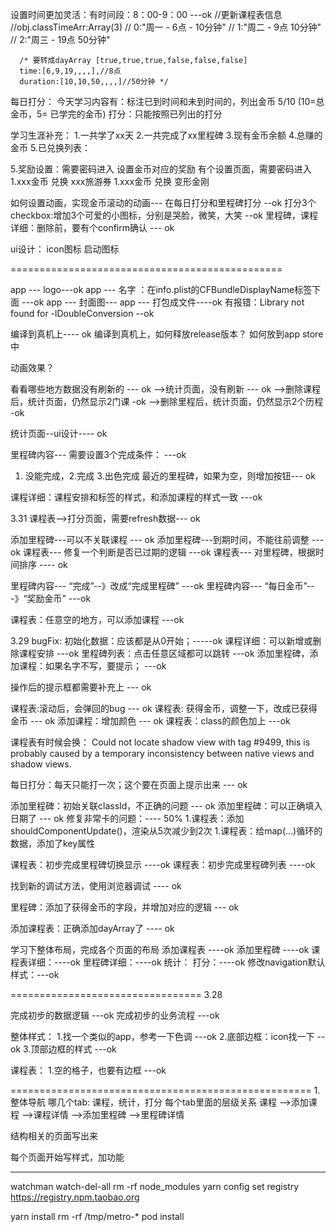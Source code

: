 







设置时间更加灵活：有时间段：8：00-9：00   ---ok
      //更新课程表信息
      //obj.classTimeArr:Array(3)
      // 0:"周一 - 6点 - 10分钟"
      // 1:"周二 - 9点 10分钟"
      // 2:"周三 - 19点 50分钟"

      /* 要转成dayArray [true,true,true,false,false,false]
      time:[6,9,19,,,,],//8点
      duration:[10,10,50,,,,]//50分钟 */

每日打分：
今天学习内容有：标注已到时间和未到时间的，列出金币 5/10  (10=总金币，5= 已学完的金币)
打分：只能按照已列出的打分



学习生涯补充：
1.一共学了xx天
2.一共完成了xx里程碑
3.现有金币余额
4.总赚的金币
5.已兑换列表：



5.奖励设置：需要密码进入
设置金币对应的奖励
有个设置页面，需要密码进入
1.xxx金币  兑换 xxx旅游券
1.xxx金币  兑换 变形金刚



如何设置动画，实现金币滚动的动画--- 在每日打分和里程碑打分  --ok
打分3个checkbox:增加3个可爱的小图标，分别是哭脸，微笑，大笑   --ok
里程碑，课程详细：删除前，要有个confirm确认  --- ok


ui设计：
icon图标
启动图标



===============================================


app --- logo---ok
app --- 名字 ：在info.plist的CFBundleDisplayName标签下面 ---ok
app --- 封面图---
app --- 打包成文件----ok
有报错：Library not found for -lDoubleConversion --ok

编译到真机上---- ok
编译到真机上，如何释放release版本？
如何放到app store中

动画效果？


看看哪些地方数据没有刷新的 --- ok
-->统计页面，没有刷新  --- ok
-->删除课程后，统计页面，仍然显示2门课  -ok
-->删除里程后，统计页面，仍然显示2个历程  -ok


统计页面--ui设计----  ok


里程碑内容--- 需要设置3个完成条件： ---ok 
1. 没能完成，2.完成 3.出色完成
最近的里程碑，如果为空，则增加按钮--- ok


课程详细：课程安排和标签的样式，和添加课程的样式一致 ---ok


3.31
课程表-->打分页面，需要refresh数据--- ok

添加里程碑---可以不关联课程   --- ok
添加里程碑---到期时间，不能往前调整  ---ok
课程表--- 修复一个判断是否已过期的逻辑 ---ok
课程表--- 对里程碑，根据时间排序 ---- ok

里程碑内容--- “完成”--》改成“完成里程碑”   ---ok
里程碑内容--- “每日金币”---》“奖励金币”  ---ok

课程表：任意空的地方，可以添加课程   ---ok


3.29
bugFix:
初始化数据：应该都是从0开始；-----ok
课程详细：可以新增或删除课程安排   ---ok
里程碑列表：点击任意区域都可以跳转  ---ok
添加里程碑，添加课程：如果名字不写，要提示；  ---ok

操作后的提示框都需要补充上  --- ok

课程表:滚动后，会弹回的bug --- ok
课程表: 获得金币，调整一下，改成已获得金币  --- ok
添加课程：增加颜色  --- ok
课程表：class的颜色加上  ---ok


课程表有时候会换：
Could not locate shadow view with tag #9499, this is probably caused by a temporary inconsistency between native views and shadow views.




每日打分：每天只能打一次；这个要在页面上提示出来 --- ok







添加里程碑：初始关联classId，不正确的问题  --- ok
添加里程碑：可以正确填入日期了  --- ok
修复非常卡的问题：---- 50%
    1.课程表：添加shouldComponentUpdate()，渲染从5次减少到2次
    1.课程表：给map(...)循环的数据，添加了key属性

课程表：初步完成里程碑切换显示   ----ok
课程表：初步完成里程碑列表   ----ok


找到新的调试方法，使用浏览器调试  ---- ok

里程碑：添加了获得金币的字段，并增加对应的逻辑  ---  ok


添加课程表：正确添加dayArray了     ----  ok

学习下整体布局，完成各个页面的布局
添加课程表 ----ok
添加里程碑 ----ok
课程表详细：----ok
里程碑详细：----ok
统计：
打分：----ok
修改navigation默认样式：---ok


=================================
3.28

完成初步的数据逻辑   ---ok
完成初步的业务流程   ---ok


整体样式：
1.找一个类似的app，参考一下色调  ---ok
2.底部边框：icon找一下   --ok
3.顶部边框的样式   ---ok



课程表：
1.空的格子，也要有边框   ---ok




====================================================
1.整体导航
哪几个tab: 课程，统计，打分
每个tab里面的层级关系
课程
-->添加课程
-->课程详情
-->添加里程碑
-->里程碑详情


结构相关的页面写出来

每个页面开始写样式，加功能


****


watchman watch-del-all
rm -rf node_modules
yarn config set registry https://registry.npm.taobao.org

yarn install
rm -rf /tmp/metro-*
pod install

